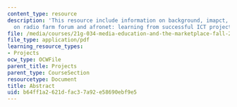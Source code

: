 ```yaml
---
content_type: resource
description: 'This resource include information on background, imapct, challenges,
  on radio farm forum and afronet: learning from successful ICT projects in zambia.'
file: /media/courses/21g-034-media-education-and-the-marketplace-fall-2005/b64ff1a2621dfac37a92e58690ebf9e5_MIT21G_034F05_zambiancs.pdf
file_type: application/pdf
learning_resource_types:
- Projects
ocw_type: OCWFile
parent_title: Projects
parent_type: CourseSection
resourcetype: Document
title: Abstract
uid: b64ff1a2-621d-fac3-7a92-e58690ebf9e5
---
```

